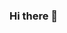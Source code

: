 ### Hi there 👋

<!--
**MiriamLL/MiriamLL** is a ✨ _special_ ✨ repository because its `README.md` (this file) appears on your GitHub profile.

My name is Miriam Lerma

- 🔭 I’m currently working as a data analysis at FTZ (University of Kiel, Germany)
- 🔭 I´m teaching R and Rmd
- 🔭 Im collaborating in seabird research projects 
- 🌱 I’m currently learning how to develop packages
- 👯 I’m looking to collaborate on studies in LatinAmerica
- 📫 You can reach me by sending me an email. 💬 I speak Spanish, English and some German.

If you are here for collaboration projects at FTZ and can not find the repository please send me an email at lerma arroba ftz-west.uni-kiel.de
If you are here for publication materials: published materials are public, under review materials are private and you need to request access 
If you are here for learning about R and Rmd, all materials are freely available and you also can go to www.miriam-lerma.com/materiales


### Hola 👋

Mi nombre es Miriam Lerma
- 🔭 Actualmente trabajo como analista de datos en FTZ (Universidad de Kiel, Alemania)
- 🔭 Estoy dando clases de R y Rmd
- 🔭 Estoy colaborando en diferentes publicaciones con aves marinas
- 🌱 Estoy aprendiendo a como desarrollar paquetes 
- 👯 Estoy buscando tener colaboraciones con estudios en America Latina
- 📫 Para contactarme, puedes escribirme un correo a lerma arroba ftz-west.uni-kiel.de

Si estas aqui por los proyectos colaborativos en FTZ y no encuentras el repositorio enviame un email a lerma arroba ftz-west.uni-kiel.de
Si estas aqui por materiales de las publicaciones, los materiales ya publicados estan publicos, los que estan por publicarse estan en privado y necesitas solicitar acceso
Si estas aqui por los materiales para aprender R o Rmd, los materiales estan libres y accesibles y tambien puedes ir a www.miriam-lerma.com/materiales
